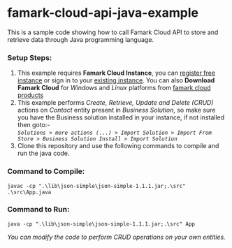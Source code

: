 # famark-cloud-api-java-example
This is a sample code showing how to call Famark Cloud API to store and retrieve data through Java programming language.

### Setup Steps:
1. This example requires **Famark Cloud Instance**, you can [register free instance](https://www.famark.com/Install/?ic=FreeDev) or sign in to your [existing instance](https://www.famark.com/). You can also **Download Famark Cloud** for *Windows* and *Linux* platforms from [famark cloud products](https://www.famark.com/cloud/products.htm)
2. This example performs *Create, Retrieve, Update and Delete (CRUD)* actions on *Contact* entity present in *Business Solution*, so make sure you have the Business solution installed in your instance, if not installed then goto:-  
*`Solutions > more actions (...) > Import Solution > Import From Store > Business Solution Install > Import Solution`*
3. Clone this repository and use the following commands to compile and run the java code.

### Command to Compile:

`javac -cp ".\lib\json-simple\json-simple-1.1.1.jar;.\src" .\src\App.java`

### Command to Run:

`java -cp ".\lib\json-simple\json-simple-1.1.1.jar;.\src" App`

*You can modify the code to perform CRUD operations on your own entities.*
